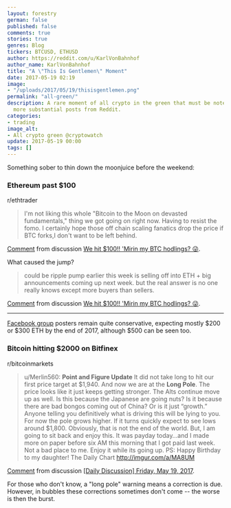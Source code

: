 ```yaml
---
layout: forestry
german: false
published: false
comments: true
stories: true
genres: Blog
tickers: BTCUSD, ETHUSD
author: https://reddit.com/u/KarlVonBahnhof
author_name: KarlVonBahnhof
title: "A \"This Is Gentlemen\" Moment"
date: 2017-05-19 02:19
image:
- "/uploads/2017/05/19/thisisgentlemen.png"
permalink: "all-green/"
description: A rare moment of all crypto in the green that must be noted, plus some
  more substantial posts from Reddit.
categories:
- trading
image_alt:
- All crypto green @cryptowatch
update: 2017-05-19 00:00
tags: []
---
```

Something sober to thin down the moonjuice before the weekend:

### Ethereum past $100

r/ethtrader

> I'm not liking this whole "Bitcoin to the Moon on devasted fundamentals," thing we got going on right now. Having to resist the fomo.
I certainly hope those off chain scaling fanatics drop the price if BTC forks,I don't want to be left behind.

<div class="reddit-embed" data-embed-media="www.redditmedia.com" data-embed-parent="false" data-embed-live="false" data-embed-uuid="ba94139b-7ccb-4cc3-93bc-42da8a30efa1" data-embed-created="2017-05-19T12:12:38.822Z"><a href="https://www.reddit.com/r/ethtrader/comments/6c0opi/we_hit_100_mirin_my_btc_hodlings/dhrcy8s/">Comment</a> from discussion <a href="https://www.reddit.com/r/ethtrader/comments/6c0opi/we_hit_100_mirin_my_btc_hodlings/">We hit $100!! &#x27;Mirin my BTC hodlings? 😜</a>.</div>

What caused the jump?

> could be ripple pump earlier this week is selling off into ETH + big announcements coming up next week.
but the real answer is no one really knows except more buyers than sellers.

<div class="reddit-embed" data-embed-media="www.redditmedia.com" data-embed-parent="false" data-embed-live="false" data-embed-uuid="0fbdf20c-6593-469c-a796-129e21884251" data-embed-created="2017-05-19T12:14:01.121Z"><a href="https://www.reddit.com/r/ethtrader/comments/6c0opi/we_hit_100_mirin_my_btc_hodlings/dhr5ms4/">Comment</a> from discussion <a href="https://www.reddit.com/r/ethtrader/comments/6c0opi/we_hit_100_mirin_my_btc_hodlings/">We hit $100!! &#x27;Mirin my BTC hodlings? 😜</a>.</div>

_____________________

[Facebook group](https://www.facebook.com/groups/Ethereum/) posters remain quite conservative, expecting mostly $200 or $300 ETH by the end of 2017, although $500 can be seen too.


### Bitcoin hitting $2000 on Bitfinex

r/bitcoinmarkets

> u/Merlin560: **Point and Figure Update**
It did not take long to hit our first price target at $1,940. And now we are at the **Long Pole**.
The price looks like it just keeps getting stronger. The Alts continue move up as well. Is this because the Japanese are going nuts? Is it because there are bad bongos coming out of China? Or is it just “growth.”
Anyone telling you definitively what is driving this will be lying to you.
For now the pole grows higher. If it turns quickly expect to see lows around $1,800. Obviously, that is not the end of the world.
But, I am going to sit back and enjoy this. It was payday today…and I made more on paper before six AM this morning that I got paid last week. Not a bad place to me.
Enjoy it while its going up.
PS: Happy Birthday to my daughter!
The Daily Chart http://imgur.com/a/MA8UM


<div class="reddit-embed" data-embed-media="www.redditmedia.com" data-embed-parent="false" data-embed-live="false" data-embed-uuid="c46c276e-da5f-45f8-9339-6fda983100cb" data-embed-created="2017-05-19T12:01:28.838Z"><a href="https://www.reddit.com/r/BitcoinMarkets/comments/6c1eim/daily_discussion_friday_may_19_2017/dhrh84o/">Comment</a> from discussion <a href="https://www.reddit.com/r/BitcoinMarkets/comments/6c1eim/daily_discussion_friday_may_19_2017/">[Daily Discussion] Friday, May 19, 2017</a>.</div>

For those who don't know, a "long pole" warning means a correction is due. However, in bubbles these corrections sometimes don't come -- the worse is then the burst.

